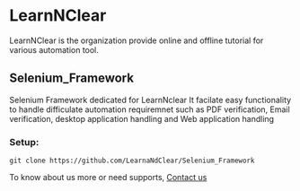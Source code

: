 # LearnNClear
LearnNClear is the organization provide online and offline tutorial for various automation tool.

## Selenium_Framework
Selenium Framework dedicated for LearnNclear
It facilate easy functionality to handle difficulate automation requiremnet such as PDF verification, Email verification, desktop application handling and Web application handling



### Setup:
 `git clone https://github.com/LearnaNdClear/Selenium_Framework`




To know about us more or need supports, [Contact us](http://learnnclear.com/contact-us)
